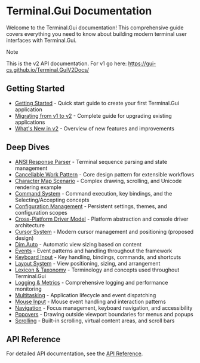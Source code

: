 # Terminal.Gui Documentation

Welcome to the Terminal.Gui documentation! This comprehensive guide covers everything you need to know about building modern terminal user interfaces with Terminal.Gui.

> [!NOTE]
> This is the v2 API documentation. For v1 go here: https://gui-cs.github.io/Terminal.GuiV2Docs/

## Getting Started

- [Getting Started](~/docs/getting-started.md) - Quick start guide to create your first Terminal.Gui application
- [Migrating from v1 to v2](~/docs/migratingfromv1.md) - Complete guide for upgrading existing applications
- [What's New in v2](~/docs/newinv2.md) - Overview of new features and improvements

## Deep Dives

- [ANSI Response Parser](~/docs/ansiparser.md) - Terminal sequence parsing and state management
- [Cancellable Work Pattern](~/docs/cancellable-work-pattern.md) - Core design pattern for extensible workflows
- [Character Map Scenario](~/docs/CharacterMap.md) - Complex drawing, scrolling, and Unicode rendering example
- [Command System](~/docs/command.md) - Command execution, key bindings, and the Selecting/Accepting concepts
- [Configuration Management](~/docs/config.md) - Persistent settings, themes, and configuration scopes
- [Cross-Platform Driver Model](~/docs/drivers.md) - Platform abstraction and console driver architecture
- [Cursor System](~/docs/cursor.md) - Modern cursor management and positioning (proposed design)
- [Dim.Auto](~/docs/dimauto.md) - Automatic view sizing based on content
- [Events](~/docs/events.md) - Event patterns and handling throughout the framework
- [Keyboard Input](~/docs/keyboard.md) - Key handling, bindings, commands, and shortcuts
- [Layout System](~/docs/layout.md) - View positioning, sizing, and arrangement
- [Lexicon & Taxonomy](~/docs/lexicon.md) - Terminology and concepts used throughout Terminal.Gui
- [Logging & Metrics](~/docs/logging.md) - Comprehensive logging and performance monitoring
- [Multitasking](~/docs/multitasking.md) - Application lifecycle and event dispatching
- [Mouse Input](~/docs/mouse.md) - Mouse event handling and interaction patterns
- [Navigation](~/docs/navigation.md) - Focus management, keyboard navigation, and accessibility
- [Popovers](~/docs/Popovers.md) - Drawing outside viewport boundaries for menus and popups
- [Scrolling](~/docs/scrolling.md) - Built-in scrolling, virtual content areas, and scroll bars

## API Reference

For detailed API documentation, see the [API Reference](~/api/Terminal.Gui.App.yml).

